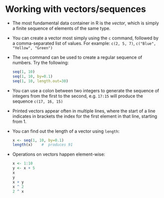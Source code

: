 # Working with vectors/sequences

- The most fundamental data container in R is the *vector*, which is simply a finite sequence of elements of the same type.
- You can create a vector most simply using the `c` command, followed by a comma-separated list of values. For example: `c(2, 5, 7)`, `c("Blue", "Yellow", "Green")`
- The `seq` command can be used to create a regular sequence of numbers. Try the following:

    ```r
    seq(1, 10)
    seq(1, 10, by=0.1)
    seq(1, 10, length.out=30)
    ```
- You can use a colon between two integers to generate the sequence of integers from the first to the second, e.g. `17:15` will produce the sequence `c(17, 16, 15)`
- Printed vectors appear often in multiple lines, where the start of a line indicates in brackets the index for the first element in that line, starting from 1.
- You can find out the length of a vector using `length`:

    ```r
    x <- seq(1, 10, by=0.1)
    length(x)    #  produces 91
    ```
-  Operations on vectors happen element-wise:

    ```r
    x <- 1:10
    y <- x + 5
    x
    y
    x + y
    x ^ 2
    2 ^ x
    ```

